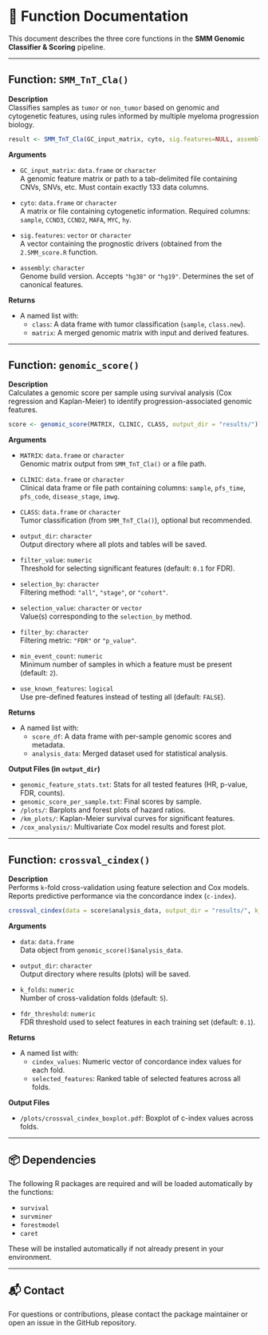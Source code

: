 # 📘 Function Documentation

This document describes the three core functions in the **SMM Genomic Classifier & Scoring** pipeline.

---

## Function: `SMM_TnT_Cla()`

**Description**  
Classifies samples as `tumor` or `non_tumor` based on genomic and cytogenetic features, using rules informed by multiple myeloma progression biology.

```r
result <- SMM_TnT_Cla(GC_input_matrix, cyto, sig.features=NULL, assembly = "hg38")`
```

**Arguments**

- `GC_input_matrix`: `data.frame` or `character`  
  A genomic feature matrix or path to a tab-delimited file containing CNVs, SNVs, etc. Must contain exactly 133 data columns.

- `cyto`: `data.frame` or `character`  
  A matrix or file containing cytogenetic information. Required columns: `sample`, `CCND3`, `CCND2`, `MAFA`, `MYC`, `hy`.

- `sig.features`: `vector` or `character`  
  A vector containing the prognostic drivers (obtained from the `2.SMM_score.R` function.

- `assembly`: `character`  
  Genome build version. Accepts `"hg38"` or `"hg19"`. Determines the set of canonical features.

**Returns**

- A named list with:
  - `class`: A data frame with tumor classification (`sample`, `class.new`).
  - `matrix`: A merged genomic matrix with input and derived features.

---

## Function: `genomic_score()`

**Description**  
Calculates a genomic score per sample using survival analysis (Cox regression and Kaplan-Meier) to identify progression-associated genomic features.

```r
score <- genomic_score(MATRIX, CLINIC, CLASS, output_dir = "results/")`
```

**Arguments**

- `MATRIX`: `data.frame` or `character`  
  Genomic matrix output from `SMM_TnT_Cla()` or a file path.

- `CLINIC`: `data.frame` or `character`  
  Clinical data frame or file path containing columns: `sample`, `pfs_time`, `pfs_code`, `disease_stage`, `imwg`.

- `CLASS`: `data.frame` or `character`  
  Tumor classification (from `SMM_TnT_Cla()`), optional but recommended.

- `output_dir`: `character`  
  Output directory where all plots and tables will be saved.

- `filter_value`: `numeric`  
  Threshold for selecting significant features (default: `0.1` for FDR).

- `selection_by`: `character`  
  Filtering method: `"all"`, `"stage"`, or `"cohort"`.

- `selection_value`: `character` or `vector`  
  Value(s) corresponding to the `selection_by` method.

- `filter_by`: `character`  
  Filtering metric: `"FDR"` or `"p_value"`.

- `min_event_count`: `numeric`  
  Minimum number of samples in which a feature must be present (default: `2`).

- `use_known_features`: `logical`  
  Use pre-defined features instead of testing all (default: `FALSE`).

**Returns**

- A named list with:
  - `score_df`: A data frame with per-sample genomic scores and metadata.
  - `analysis_data`: Merged dataset used for statistical analysis.

**Output Files (in `output_dir`)**

- `genomic_feature_stats.txt`: Stats for all tested features (HR, p-value, FDR, counts).
- `genomic_score_per_sample.txt`: Final scores by sample.
- `/plots/`: Barplots and forest plots of hazard ratios.
- `/km_plots/`: Kaplan-Meier survival curves for significant features.
- `/cox_analysis/`: Multivariate Cox model results and forest plot.

---

## Function: `crossval_cindex()`

**Description**  
Performs `k`-fold cross-validation using feature selection and Cox models. Reports predictive performance via the concordance index (`c-index`).

 
```r
crossval_cindex(data = score$analysis_data, output_dir = "results/", k_folds = 5, fdr_threshold = 0.1)`
```

**Arguments**

- `data`: `data.frame`  
  Data object from `genomic_score()$analysis_data`.

- `output_dir`: `character`  
  Output directory where results (plots) will be saved.

- `k_folds`: `numeric`  
  Number of cross-validation folds (default: `5`).

- `fdr_threshold`: `numeric`  
  FDR threshold used to select features in each training set (default: `0.1`).

**Returns**

- A named list with:
  - `cindex_values`: Numeric vector of concordance index values for each fold.
  - `selected_features`: Ranked table of selected features across all folds.

**Output Files**

- `/plots/crossval_cindex_boxplot.pdf`: Boxplot of c-index values across folds.

---

## 📦 Dependencies

The following R packages are required and will be loaded automatically by the functions:

- `survival`
- `survminer`
- `forestmodel`
- `caret`

These will be installed automatically if not already present in your environment.

---

## 📬 Contact

For questions or contributions, please contact the package maintainer or open an issue in the GitHub repository.
